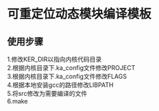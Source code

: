 # 可重定位动态模块编译模板

## 使用步骤
1.修改KER_DIR以指向内核代码目录</br>
2.根据内核目录下.ka_config文件修改PROJECT</br>
3.根据内核目录下.ka_config文件修改FLAGS</br>
4.根据本地安装gcc的路径修改LIBPATH</br>
5.将src修改为需要编译的文件</br>
6.make
